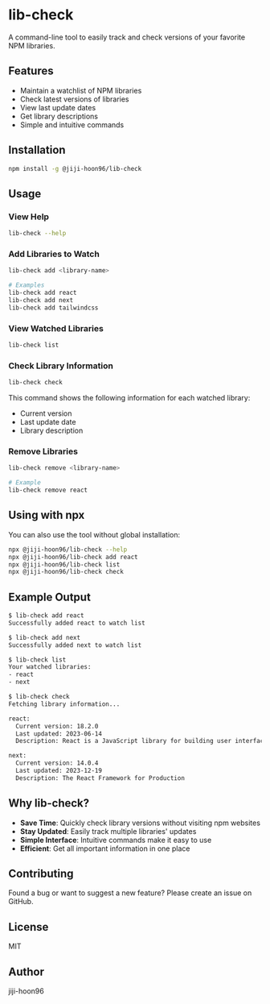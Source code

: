 # lib-check

A command-line tool to easily track and check versions of your favorite NPM libraries.

## Features

- Maintain a watchlist of NPM libraries
- Check latest versions of libraries
- View last update dates
- Get library descriptions
- Simple and intuitive commands

## Installation

```bash
npm install -g @jiji-hoon96/lib-check
```

## Usage

### View Help
```bash
lib-check --help
```

### Add Libraries to Watch
```bash
lib-check add <library-name>

# Examples
lib-check add react
lib-check add next
lib-check add tailwindcss
```

### View Watched Libraries
```bash
lib-check list
```

### Check Library Information
```bash
lib-check check
```
This command shows the following information for each watched library:
- Current version
- Last update date
- Library description

### Remove Libraries
```bash
lib-check remove <library-name>

# Example
lib-check remove react
```

## Using with npx

You can also use the tool without global installation:

```bash
npx @jiji-hoon96/lib-check --help
npx @jiji-hoon96/lib-check add react
npx @jiji-hoon96/lib-check list
npx @jiji-hoon96/lib-check check
```

## Example Output

```bash
$ lib-check add react
Successfully added react to watch list

$ lib-check add next
Successfully added next to watch list

$ lib-check list
Your watched libraries:
- react
- next

$ lib-check check
Fetching library information...

react:
  Current version: 18.2.0
  Last updated: 2023-06-14
  Description: React is a JavaScript library for building user interfaces.

next:
  Current version: 14.0.4
  Last updated: 2023-12-19
  Description: The React Framework for Production
```

## Why lib-check?

- **Save Time**: Quickly check library versions without visiting npm websites
- **Stay Updated**: Easily track multiple libraries' updates
- **Simple Interface**: Intuitive commands make it easy to use
- **Efficient**: Get all important information in one place

## Contributing

Found a bug or want to suggest a new feature? Please create an issue on GitHub.

## License

MIT

## Author

jiji-hoon96
